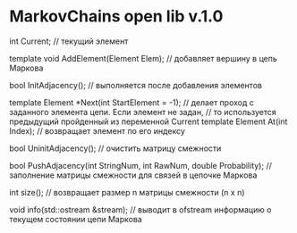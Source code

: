 # MarkovChains open lib v.1.0

int Current; // текущий элемент

template<class Element>
void AddElement(Element Elem); // добавляет вершину в цепь Маркова

bool InitAdjacency(); // выполняется после добавления элементов

template<class Element>
Element *Next(int StartElement = -1); // делает проход с заданного элемента цепи. Если элемент не задан,
										 // то используется предыдущий пройденный из переменной Current
template<class Element>
Element At(int Index); // возвращает элемент по его индексу

bool UninitAdjacency(); // очистить матрицу смежности

bool PushAdjacency(int StringNum, int RawNum, double Probability); // заполнение матрицы смежности для связей в цепочке Маркова 

int size(); // возвращает размер n матрицы смежности (n x n)

void info(std::ostream &stream); // выводит в ofstream информацию о текущем состоянии цепи Маркова
